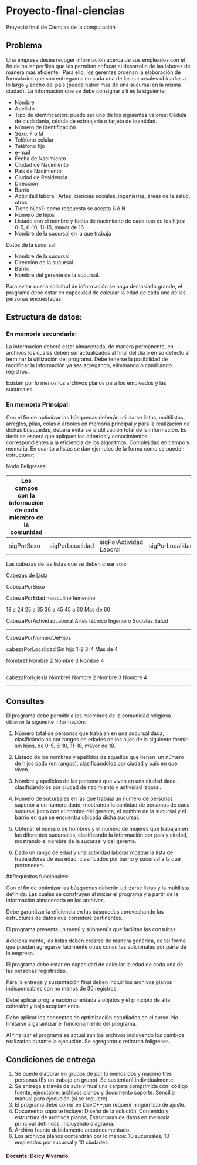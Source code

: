 # Proyecto-final-ciencias
Proyecto final de Ciencias de la computación

## Problema
Una empresa desea recoger información acerca de sus empleados con el fin de hallar perfiles que les permitan enfocar el desarrollo de las labores de manera más eficiente.  Para ello, los gerentes ordenan la elaboración de formularios que son entregados en cada una de las sucursales ubicadas a lo largo y ancho del país (puede haber más de una sucursal en la misma ciudad). La información que se debe consignar allí es la siguiente:  
- Nombre  
- Apellido  
- Tipo de identificación: puede ser uno de los siguientes valores: Cédula de ciudadanía, cédula de extranjería o tarjeta de identidad.  
- Número de identificación  
- Sexo: F o M  
- Teléfono celular  
- Teléfono fijo  
- e-mail  
- Fecha de Nacimiento  
- Ciudad de Nacimiento  
- País de Nacimiento  
- Ciudad de Residencia  
- Dirección  
- Barrio  
- Actividad laboral: Artes, ciencias sociales, ingenierías, áreas de la salud, otros  
- Tiene hijos?: como respuesta se acepta S ó N  
- Número de hijos  
- Listado con el nombre y fecha de nacimiento de cada uno de los hijos: 0-5, 6-10, 11-15, mayor de 16  
- Nombre de la sucursal en la que trabaja  

Datos de la sucursal:  
- Nombre de la sucursal  
- Dirección de la sucursal  
- Barrio  
- Nombre del gerente de la sucursal.  

Para evitar que la solicitud de información se haga demasiado grande, el programa debe estar en capacidad de calcular la edad de cada una de las personas encuestadas.  

## Estructura de datos:

### En memoria secundaria:

La información deberá estar almacenada, de manera permanente, en archivos los cuales deben ser actualizados al final del día o en su defecto al terminar la utilización del programa. Debe tenerse la posibilidad de modificar la información ya sea agregando, eliminando o cambiando registros.  

Existen por lo menos los archivos planos para los empleados y  las sucursales.  

### En memoria Principal:

Con el fin de optimizar las búsquedas deberán utilizarse listas, multilistas, arreglos, pilas, colas o árboles en memoria principal y para la realización de dichas búsquedas, deberá evitarse la utilización total de la información. Es decir se espera que apliquen los criterios y conocimientos correspondientes a la eficiencia de los algoritmos. Complejidad en tiempo y memoria. En cuanto a listas se dan ejemplos de la forma como se pueden estructurar:  

Nodo Feligreses:

| Los campos con la información de cada miembro de la comunidad | | | | |
| -- | -- | -- | -- | -- |
| sigPorSexo | sigPorLocalidad | sigPorActividad Laboral | sigPorLocalidad | sigPorNumeroDeHijos |


Las cabezas de las listas que se deben crear son: 

Cabezas de Lista

CabezaPorSexo

CabezaPorEdad
masculino
femenino

18 a 24
25 a 35
36 a 45
45 a 60
Mas de 60


CabezaPorActividadLaboral
Artes
técnico
Ingeniero
Sociales
Salud
- - -


CabezaPorNúmeroDeHijos

cabezaPorLocalidad
Sin hijo
1-2
3-4
Mas de 4

Nombre1
Nombre 2
Nombre 3
Nombre 4 
- - - -


cabezaPorIglesia
Nombre1
Nombre 2
Nombre 3
Nombre 4 
- - - -


## Consultas

El programa debe permitir a los miembros de la comunidad religiosa obtener la siguiente información:  

1. Número total de personas que trabajan en una sucursal dada, clasificándolos por rangos de edades de los hijos de la siguiente forma: sin hijos, de 0-5, 6-10, 11-18, mayor de 18.  

2. Listado de los nombres y apellidos de aquellos que tienen  un número de hijos dado (en rangos), clasificándolos por ciudad y país en que viven.  

3. Nombre y apellidos de las personas que viven en una ciudad dada,  clasificándolos por ciudad de nacimiento y actividad laboral.   

4. Número de sucursales en las que trabaja un número de personas superior a un número dado, mostrando la cantidad de personas de cada sucursal junto con el nombre del gerente, el nombre de la sucursal y el barrio en que se encuentra ubicada dicha sucursal.  

5. Obtener el número de hombres y el número de mujeres que trabajan en las diferentes sucursales, clasificando la información por país y ciudad, mostrando el nombre de la sucursal y del gerente.  

6. Dado un rango de edad y una actividad laborar mostrar la lista de trabajadores de esa edad, clasificados por barrio y sucursal a la que pertenecen.  

##Requisitos funcionales:

Con el fin de optimizar las búsquedas deberán utilizarse listas y la multilista definida. Las cuales se construyen al iniciar el programa y a partir de la información almacenada en los archivos.  

Debe garantizar la eficiencia en las búsquedas aprovechando las estructuras de datos que considere pertinentes.  

El programa presenta un menú y submenús que facilitan las consultas.  

Adicionalmente, las listas deben crearse de manera genérica, de tal forma que puedan agregarse fácilmente otras consultas adicionales por parte de la empresa.  

El programa debe estar en capacidad de calcular la edad de cada una de las personas registradas.  

Para la entrega y sustentación final deben incluir los archivos planos indispensables con no menos de 30 registros.  

Debe aplicar programación orientada a objetos y el principio de alta cohesión y bajo acoplamiento.  

Debe aplicar los conceptos de optimización estudiados en el curso. No limitarse a garantizar el funcionamiento del programa.  

Al finalizar el programa se actualizan los archivos incluyendo los cambios realizados durante la ejecución. Se agregaron o retiraron feligreses.  

## Condiciones de entrega

1.	Se puede elaborar en grupos de por lo menos dos y máximo tres personas (Es un trabajo en grupo). Se sustentará individualmente.
2.	Se entrega a través de aula virtual una carpeta comprimida con: código fuente, ejecutable, archivos planos y documento soporte. Sencillo manual para ejecución (si se requiere). 
3.	El programa debe correr en DevC++,sin requerir ningún tipo de ajuste.
4.	Documento soporte incluye: Diseño de la solución, Contenido y estructura de archivos planos, Estructuras de datos en memoria principal definidas, incluyendo diagrama.
5.	Archivo fuente debidamente autodocumentado.
6.	Los archivos planos contendrán por lo menos: 10 sucursales, 10 empleados por sucursal y 10 ciudades.



#### Docente: Deicy Alvarado.
